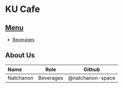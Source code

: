 # KU Cafe

## [Menu](Menu.md)

- [Beverages](Menu.md#Beverages)


## About Us

| Name      | Role      | Github          |
|:----------|-----------|-----------------|
| Natchanon | Beverages | @natchanon-space |
